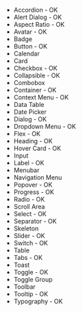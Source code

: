 - Accordion - OK
- Alert Dialog - OK
- Aspect Ratio - OK
- Avatar - OK
- Badge
- Button - OK
- Calendar
- Card
- Checkbox - OK
- Collapsible - OK
- Combobox
- Container - OK
- Context Menu - OK
- Data Table
- Date Picker
- Dialog - OK
- Dropdown Menu - OK
- Flex - OK
- Heading - OK
- Hover Card - OK
- Input
- Label - OK
- Menubar
- Navigation Menu
- Popover - OK
- Progress - OK
- Radio - OK
- Scroll Area
- Select - OK
- Separator - OK
- Skeleton
- Slider - OK
- Switch - OK
- Table
- Tabs - OK
- Toast
- Toggle - OK
- Toggle Group
- Toolbar
- Tooltip - OK
- Typography - OK